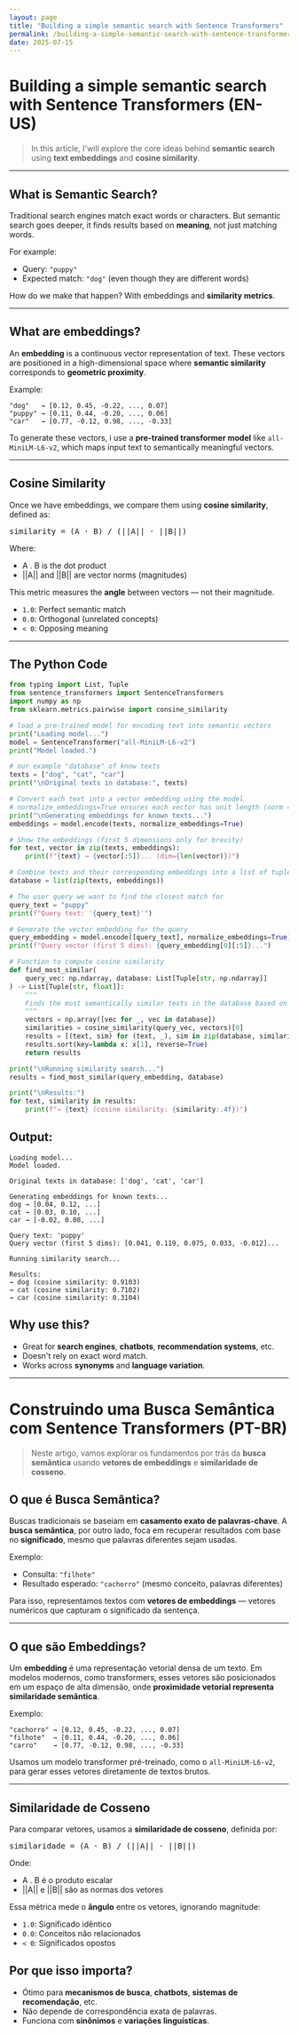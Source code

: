 ```yaml
---
layout: page
title: "Building a simple semantic search with Sentence Transformers"
permalink: /building-a-simple-semantic-search-with-sentence-transformers/
date: 2025-07-15
---
```


# Building a simple semantic search with Sentence Transformers (EN-US)

> In this article, I'will explore the core ideas behind **semantic search** using **text embeddings** and **cosine similarity**.

---

## What is Semantic Search?

Traditional search engines match exact words or characters. But semantic search goes deeper, it finds results based on **meaning**, not just matching words.

For example:
- Query: `"puppy"`
- Expected match: `"dog"` (even though they are different words)

How do we make that happen? With embeddings and **similarity metrics**.

---

## What are embeddings?

An **embedding** is a continuous vector representation of text. These vectors are positioned in a high-dimensional space where **semantic similarity** corresponds to **geometric proximity**.

Example:
```
"dog"   → [0.12, 0.45, -0.22, ..., 0.07]
"puppy" → [0.11, 0.44, -0.20, ..., 0.06]
"car"   → [0.77, -0.12, 0.98, ..., -0.33]
```

To generate these vectors, i use a **pre-trained transformer model** like `all-MiniLM-L6-v2`, which maps input text to semantically meaningful vectors.

---
## Cosine Similarity

Once we have embeddings, we compare them using **cosine similarity**, defined as:

<pre>similarity = (A · B) / (||A|| · ||B||)</pre>

Where:
- A . B is the dot product
- ||A|| and ||B|| are vector norms (magnitudes)

This metric measures the **angle** between vectors — not their magnitude.

- `1.0`: Perfect semantic match
- `0.0`: Orthogonal (unrelated concepts)
- `< 0`: Opposing meaning

---

## The Python Code

```python
from typing import List, Tuple
from sentence_transformers import SentenceTransformers
import numpy as np
from sklearn.metrics.pairwise import consine_similarity

# load a pre-trained model for encoding text into semantic vectors
print("Loading model...")
model = SentenceTransformer("all-MiniLM-L6-v2")
print("Model loaded.")

# our example "database" of know texts
texts = ["dog", "cat", "car"]
print("\nOriginal texts in database:", texts)

# Convert each text into a vector embedding using the model
# normalize_embeddings=True ensures each vector has unit length (norm = 1)
print("\nGenerating embeddings for known texts...")
embeddings = model.encode(texts, normalize_embeddings=True)

# Show the embeddings (first 5 dimensions only for brevity)
for text, vector in zip(texts, embeddings):
    print(f"{text} → {vector[:5]}... (dim={len(vector)})")

# Combine texts and their corresponding embeddings into a list of tuples
database = list(zip(texts, embeddings))

# The user query we want to find the closest match for
query_text = "puppy"
print(f"Query text: '{query_text}'")

# Generate the vector embedding for the query
query_embedding = model.encode([query_text], normalize_embeddings=True)
print(f"Query vector (first 5 dims): {query_embedding[0][:5]}...")

# Function to compute cosine similarity
def find_most_similar(
    query_vec: np.ndarray, database: List[Tuple[str, np.ndarray]]
) -> List[Tuple[str, float]]:
    """
    Finds the most semantically similar texts in the database based on the   cosine similarity.
    """
    vectors = np.array([vec for _, vec in database])
    similarities = cosine_similarity(query_vec, vectors)[0]
    results = [(text, sim) for (text, _), sim in zip(database, similarities)]
    results.sort(key=lambda x: x[1], reverse=True)
    return results

print("\nRunning similarity search...")
results = find_most_similar(query_embedding, database)

print("\nResults:")
for text, similarity in results:
    print(f"→ {text} (cosine similarity: {similarity:.4f})")
```

## Output:

```
Loading model...
Model loaded.

Original texts in database: ['dog', 'cat', 'car']

Generating embeddings for known texts...
dog → [0.04, 0.12, ...]
cat → [0.03, 0.10, ...]
car → [-0.02, 0.08, ...]

Query text: 'puppy'
Query vector (first 5 dims): [0.041, 0.119, 0.075, 0.033, -0.012]...

Running similarity search...

Results:
→ dog (cosine similarity: 0.9103)
→ cat (cosine similarity: 0.7102)
→ car (cosine similarity: 0.3104)
```

## Why use this?

- Great for **search engines**, **chatbots**, **recommendation systems**, etc.
- Doesn't rely on exact word match.
- Works across **synonyms** and **language variation**.

---

# Construindo uma Busca Semântica com Sentence Transformers (PT-BR)

> Neste artigo, vamos explorar os fundamentos por trás da **busca semântica** usando **vetores de embeddings** e **similaridade de cosseno**.

## O que é Busca Semântica?

Buscas tradicionais se baseiam em **casamento exato de palavras-chave**. A **busca semântica**, por outro lado, foca em recuperar resultados com base no **significado**, mesmo que palavras diferentes sejam usadas.

Exemplo:
- Consulta: `"filhote"`
- Resultado esperado: `"cachorro"` (mesmo conceito, palavras diferentes)

Para isso, representamos textos com **vetores de embeddings** — vetores numéricos que capturam o significado da sentença.

---

## O que são Embeddings?

Um **embedding** é uma representação vetorial densa de um texto. Em modelos modernos, como transformers, esses vetores são posicionados em um espaço de alta dimensão, onde **proximidade vetorial representa similaridade semântica**.

Exemplo:
```
"cachorro" → [0.12, 0.45, -0.22, ..., 0.07]
"filhote"  → [0.11, 0.44, -0.20, ..., 0.06]
"carro"    → [0.77, -0.12, 0.98, ..., -0.33]
```

Usamos um modelo transformer pré-treinado, como o `all-MiniLM-L6-v2`, para gerar esses vetores diretamente de textos brutos.

---

## Similaridade de Cosseno

Para comparar vetores, usamos a **similaridade de cosseno**, definida por:

<pre>similaridade = (A · B) / (||A|| · ||B||)</pre>

Onde:
- A . B é o produto escalar
- ||A|| e ||B|| são as normas dos vetores

Essa métrica mede o **ângulo** entre os vetores, ignorando magnitude:

- `1.0`: Significado idêntico
- `0.0`: Conceitos não relacionados
- `< 0`: Significados opostos

## Por que isso importa?

- Ótimo para **mecanismos de busca**, **chatbots**, **sistemas de recomendação**, etc.
- Não depende de correspondência exata de palavras.
- Funciona com **sinônimos** e **variações linguísticas**.
